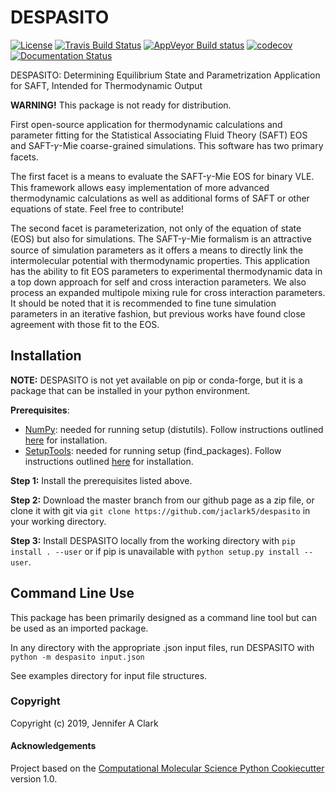 DESPASITO
==============================
[//]: # (Badges)
[![License](https://img.shields.io/badge/License-BSD%203--Clause-blue.svg)](https://opensource.org/licenses/BSD-3-Clause)
[![Travis Build Status](https://travis-ci.org/jaclark5/DESPASITO.png)](https://travis-ci.org/jaclark5/DESPASITO)
[![AppVeyor Build status](https://ci.appveyor.com/api/projects/status/yt3903wlq4gcvdkf/branch/master?svg=true)](https://ci.appveyor.com/project/jaclark5/DESPASITO/branch/master)
[![codecov](https://codecov.io/gh/jaclark5/DESPASITO/branch/master/graph/badge.svg)](https://codecov.io/gh/jaclark5/DESPASITO/branch/master)
[![Documentation Status](https://readthedocs.org/projects/despasito/badge/?version=latest)](https://despasito.readthedocs.io/en/latest/?badge=latest)

DESPASITO: Determining Equilibrium State and Parametrization Application for SAFT, Intended for Thermodynamic Output

**WARNING!** This package is not ready for distribution.

First open-source application for thermodynamic calculations and parameter fitting for the Statistical Associating Fluid Theory (SAFT) EOS and SAFT-𝛾-Mie coarse-grained simulations. This software has two primary facets. 

The first facet is a means to evaluate the SAFT-𝛾-Mie EOS for binary VLE. This framework allows easy implementation of more advanced thermodynamic calculations as well as additional forms of SAFT or other equations of state. Feel free to contribute!

The second facet is parameterization, not only of the equation of state (EOS) but also for simulations. The SAFT-𝛾-Mie formalism is an attractive source of simulation parameters as it offers a means to directly link the intermolecular potential with thermodynamic properties. This application has the ability to fit EOS parameters to experimental thermodynamic data in a top down approach for self and cross interaction parameters. We also process an expanded multipole mixing rule for cross interaction parameters. It should be noted that it is recommended to fine tune simulation parameters in an iterative fashion, but previous works have found close agreement with those fit to the EOS.

Installation
------------
**NOTE:** DESPASITO is not yet available on pip or conda-forge, but it is a package that can be installed in your python environment.

**Prerequisites**:
  * [NumPy](https://numpy.org): needed for running setup (distutils). Follow instructions outlined [here](https://docs.scipy.org/doc/numpy/user/install.html) for installation.
  * [SetupTools](https://pypi.org/project/setuptools): needed for running setup (find_packages). Follow instructions outlined [here](https://pythonhosted.org/an_example_pypi_project/setuptools.html) for installation. 

**Step 1:** Install the prerequisites listed above.

**Step 2:** Download the master branch from our github page as a zip file, or clone it with git via ``git clone https://github.com/jaclark5/despasito`` in your working directory.

**Step 3:** Install DESPASITO locally from the working directory with ``pip install . --user`` or if pip is unavailable with ``python setup.py install --user``.

Command Line Use
----------------
This package has been primarily designed as a command line tool but can be used as an imported package.

In any directory with the appropriate .json input files, run DESPASITO with ``python -m despasito input.json``

See examples directory for input file structures.

### Copyright

Copyright (c) 2019, Jennifer A Clark


#### Acknowledgements
 
Project based on the 
[Computational Molecular Science Python Cookiecutter](https://github.com/molssi/cookiecutter-cms) version 1.0.
